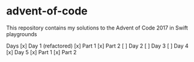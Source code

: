 # advent-of-code
This repository contains my solutions to the Advent of Code 2017 in Swift playgrounds

Days
[x] Day 1 (refactored)
  [x] Part 1
  [x] Part 2
[ ] Day 2
[ ] Day 3
[ ] Day 4
[x] Day 5
  [x] Part 1
  [x] Part 2
